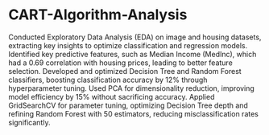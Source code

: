 # CART-Algorithm-Analysis
Conducted Exploratory Data Analysis (EDA) on image and housing datasets, extracting key insights to optimize classification and regression models.
Identified key predictive features, such as Median Income (MedInc), which had a 0.69 correlation with housing prices, leading to better feature selection.
Developed and optimized Decision Tree and Random Forest classifiers, boosting classification accuracy by 12% through hyperparameter tuning.
Used PCA for dimensionality reduction, improving model efficiency by 15% without sacrificing accuracy.
Applied GridSearchCV for parameter tuning, optimizing Decision Tree depth and refining Random Forest with 50 estimators, reducing misclassification rates significantly.
